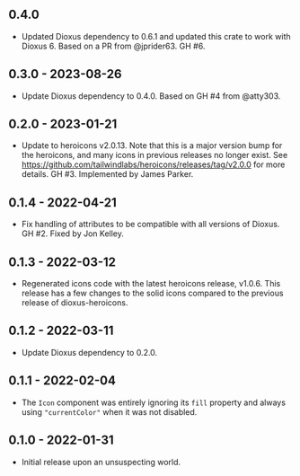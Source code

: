 ## 0.4.0

- Updated Dioxus dependency to 0.6.1 and updated this crate to work with Dioxus 6. Based on a PR
  from @jprider63. GH #6.

## 0.3.0 - 2023-08-26

- Update Dioxus dependency to 0.4.0. Based on GH #4 from @atty303.

## 0.2.0 - 2023-01-21

- Update to heroicons v2.0.13. Note that this is a major version bump for the heroicons, and many
  icons in previous releases no longer exist. See
  https://github.com/tailwindlabs/heroicons/releases/tag/v2.0.0 for more details. GH #3. Implemented
  by James Parker.

## 0.1.4 - 2022-04-21

- Fix handling of attributes to be compatible with all versions of Dioxus. GH #2. Fixed by Jon
  Kelley.

## 0.1.3 - 2022-03-12

- Regenerated icons code with the latest heroicons release, v1.0.6. This release has a few changes
  to the solid icons compared to the previous release of dioxus-heroicons.

## 0.1.2 - 2022-03-11

- Update Dioxus dependency to 0.2.0.

## 0.1.1 - 2022-02-04

- The `Icon` component was entirely ignoring its `fill` property and always using `"currentColor"`
  when it was not disabled.

## 0.1.0 - 2022-01-31

- Initial release upon an unsuspecting world.
